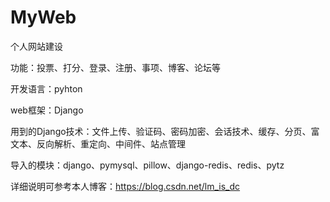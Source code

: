 # MyWeb
个人网站建设

功能：投票、打分、登录、注册、事项、博客、论坛等

开发语言：pyhton

web框架：Django

用到的Django技术：文件上传、验证码、密码加密、会话技术、缓存、分页、富文本、反向解析、重定向、中间件、站点管理

导入的模块：django、pymysql、pillow、django-redis、redis、pytz

详细说明可参考本人博客：https://blog.csdn.net/lm_is_dc
